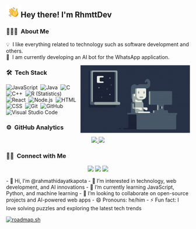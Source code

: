 <img alt="Night Coding" src="https://raw.githubusercontent.com/AVS1508/AVS1508/master/assets/Hand%20Wave.gif" width='40' align="left"/><h2>Hey there! I'm RhmttDev</h2>

<!-- ## 👋 &nbsp;Hey there! I'm Aditya -->

### 👨🏻‍💻 &nbsp;About Me

💡 &nbsp;I like everything related to technology such as software development and others.\
🌱 &nbsp;I am currently developing an AI bot for the WhatsApp application.

<img alt="Night Coding" src="https://raw.githubusercontent.com/AVS1508/AVS1508/master/assets/Night-Coding.gif" align="right"/>


### 🛠 &nbsp;Tech Stack

![JavaScript](https://img.shields.io/badge/-JavaScript-05122A?style=flat&logo=javascript)&nbsp;
![Java](https://img.shields.io/badge/-Java-05122A?style=flat&logo=Java&logoColor=FFA518)&nbsp;
![C](https://img.shields.io/badge/-C-05122A?style=flat&logo=C&logoColor=A8B9CC)&nbsp;
![C++](https://img.shields.io/badge/-C++-05122A?style=flat&logo=C%2B%2B&logoColor=00599C)&nbsp;
![R (Statistics)](https://img.shields.io/badge/-R-05122A?style=flat&logo=R&logoColor=276DC3)\
![React](https://img.shields.io/badge/-React-05122A?style=flat&logo=react)&nbsp;
![Node.js](https://img.shields.io/badge/-Node.js-05122A?style=flat&logo=node.js)&nbsp;
![HTML](https://img.shields.io/badge/-HTML-05122A?style=flat&logo=HTML5)&nbsp;
![CSS](https://img.shields.io/badge/-CSS-05122A?style=flat&logo=CSS3&logoColor=1572B6)&nbsp;
![Git](https://img.shields.io/badge/-Git-05122A?style=flat&logo=git)&nbsp;
![GitHub](https://img.shields.io/badge/-GitHub-05122A?style=flat&logo=github)&nbsp;
![Visual Studio Code](https://img.shields.io/badge/-Visual%20Studio%20Code-05122A?style=flat&logo=visual-studio-code&logoColor=007ACC)&nbsp;

### ⚙️ &nbsp;GitHub Analytics

<p align="center">
<a href="https://github.com/RhmttCode">
  <img height="180em" src="https://github-readme-stats-eight-theta.vercel.app/api?username=RhmttCore&show_icons=true&theme=algolia&include_all_commits=true&count_private=true"/>
  <img height="180em" src="https://github-readme-stats-eight-theta.vercel.app/api/top-langs/?username=RhmttCore&layout=compact&langs_count=8&theme=algolia"/>
</a>
</p>

### 🤝🏻 &nbsp;Connect with Me

<p align="center">
<a href="https://taplink.cc/ciyobot"><img src="https://img.shields.io/badge/-Website-3423A6?style=flat&logo=Google-Chrome&logoColor=white"/></a>
<a href="rhmtthdytt144@gmail.com"><img src="https://img.shields.io/badge/-Gmail-D14836?style=flat&logo=Gmail&logoColor=white"/></a>
<a href="https://wa.me/6285254337661"><img src="https://img.shields.io/badge/-Whatsapp-1877F2?style=flat&logo=Whatsapp&logoColor=white"/></a>
</p>
- 👋 Hi, I’m @rahmathidayatkapota
- 👀 I’m interested in technology, web development, and AI innovations
- 🌱 I’m currently learning JavaScript, Python, and machine learning
- 💞️ I’m looking to collaborate on open-source projects and AI-powered web apps
- 😄 Pronouns: he/him
- ⚡ Fun fact: I love solving puzzles and exploring the latest tech trends

[![roadmap.sh](https://roadmap.sh/card/wide/66eaa7fef34c8868ec0f213b?variant=dark&roadmaps=full-stack)](https://roadmap.sh)
<!---
rahmathidayatkapota/rahmathidayatkapota is a ✨ special ✨ repository because its `README.md` (this file) appears on your GitHub profile.
You can click the Preview link to take a look at your changes.
--->
